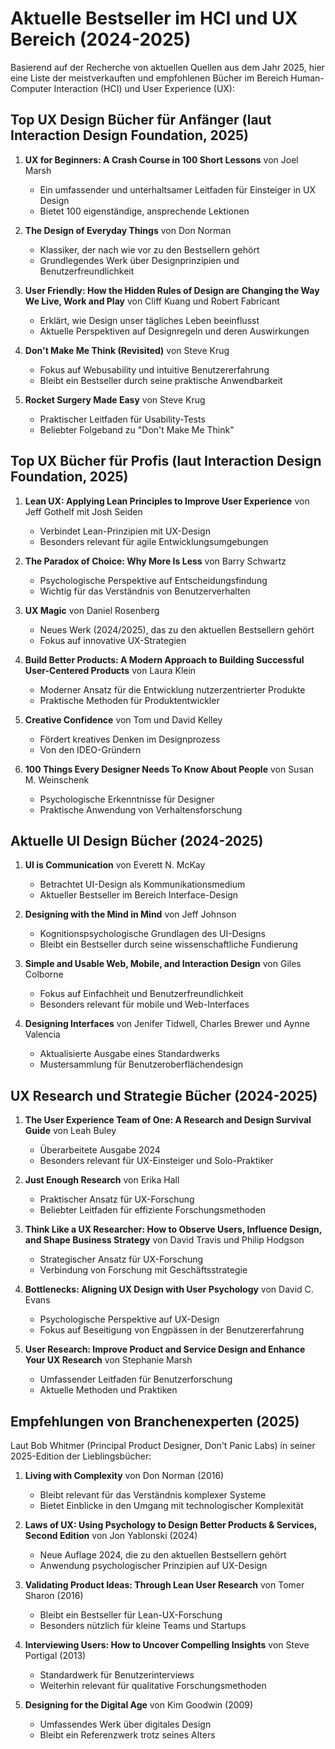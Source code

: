 # Aktuelle Bestseller im HCI und UX Bereich (2024-2025)

Basierend auf der Recherche von aktuellen Quellen aus dem Jahr 2025, hier eine Liste der meistverkauften und empfohlenen Bücher im Bereich Human-Computer Interaction (HCI) und User Experience (UX):

## Top UX Design Bücher für Anfänger (laut Interaction Design Foundation, 2025)

1. **UX for Beginners: A Crash Course in 100 Short Lessons** von Joel Marsh
   - Ein umfassender und unterhaltsamer Leitfaden für Einsteiger in UX Design
   - Bietet 100 eigenständige, ansprechende Lektionen

2. **The Design of Everyday Things** von Don Norman
   - Klassiker, der nach wie vor zu den Bestsellern gehört
   - Grundlegendes Werk über Designprinzipien und Benutzerfreundlichkeit

3. **User Friendly: How the Hidden Rules of Design are Changing the Way We Live, Work and Play** von Cliff Kuang und Robert Fabricant
   - Erklärt, wie Design unser tägliches Leben beeinflusst
   - Aktuelle Perspektiven auf Designregeln und deren Auswirkungen

4. **Don't Make Me Think (Revisited)** von Steve Krug
   - Fokus auf Webusability und intuitive Benutzererfahrung
   - Bleibt ein Bestseller durch seine praktische Anwendbarkeit

5. **Rocket Surgery Made Easy** von Steve Krug
   - Praktischer Leitfaden für Usability-Tests
   - Beliebter Folgeband zu "Don't Make Me Think"

## Top UX Bücher für Profis (laut Interaction Design Foundation, 2025)

1. **Lean UX: Applying Lean Principles to Improve User Experience** von Jeff Gothelf mit Josh Seiden
   - Verbindet Lean-Prinzipien mit UX-Design
   - Besonders relevant für agile Entwicklungsumgebungen

2. **The Paradox of Choice: Why More Is Less** von Barry Schwartz
   - Psychologische Perspektive auf Entscheidungsfindung
   - Wichtig für das Verständnis von Benutzerverhalten

3. **UX Magic** von Daniel Rosenberg
   - Neues Werk (2024/2025), das zu den aktuellen Bestsellern gehört
   - Fokus auf innovative UX-Strategien

4. **Build Better Products: A Modern Approach to Building Successful User-Centered Products** von Laura Klein
   - Moderner Ansatz für die Entwicklung nutzerzentrierter Produkte
   - Praktische Methoden für Produktentwickler

5. **Creative Confidence** von Tom und David Kelley
   - Fördert kreatives Denken im Designprozess
   - Von den IDEO-Gründern

6. **100 Things Every Designer Needs To Know About People** von Susan M. Weinschenk
   - Psychologische Erkenntnisse für Designer
   - Praktische Anwendung von Verhaltensforschung

## Aktuelle UI Design Bücher (2024-2025)

1. **UI is Communication** von Everett N. McKay
   - Betrachtet UI-Design als Kommunikationsmedium
   - Aktueller Bestseller im Bereich Interface-Design

2. **Designing with the Mind in Mind** von Jeff Johnson
   - Kognitionspsychologische Grundlagen des UI-Designs
   - Bleibt ein Bestseller durch seine wissenschaftliche Fundierung

3. **Simple and Usable Web, Mobile, and Interaction Design** von Giles Colborne
   - Fokus auf Einfachheit und Benutzerfreundlichkeit
   - Besonders relevant für mobile und Web-Interfaces

4. **Designing Interfaces** von Jenifer Tidwell, Charles Brewer und Aynne Valencia
   - Aktualisierte Ausgabe eines Standardwerks
   - Mustersammlung für Benutzeroberflächendesign

## UX Research und Strategie Bücher (2024-2025)

1. **The User Experience Team of One: A Research and Design Survival Guide** von Leah Buley
   - Überarbeitete Ausgabe 2024
   - Besonders relevant für UX-Einsteiger und Solo-Praktiker

2. **Just Enough Research** von Erika Hall
   - Praktischer Ansatz für UX-Forschung
   - Beliebter Leitfaden für effiziente Forschungsmethoden

3. **Think Like a UX Researcher: How to Observe Users, Influence Design, and Shape Business Strategy** von David Travis und Philip Hodgson
   - Strategischer Ansatz für UX-Forschung
   - Verbindung von Forschung mit Geschäftsstrategie

4. **Bottlenecks: Aligning UX Design with User Psychology** von David C. Evans
   - Psychologische Perspektive auf UX-Design
   - Fokus auf Beseitigung von Engpässen in der Benutzererfahrung

5. **User Research: Improve Product and Service Design and Enhance Your UX Research** von Stephanie Marsh
   - Umfassender Leitfaden für Benutzerforschung
   - Aktuelle Methoden und Praktiken

## Empfehlungen von Branchenexperten (2025)

Laut Bob Whitmer (Principal Product Designer, Don't Panic Labs) in seiner 2025-Edition der Lieblingsbücher:

1. **Living with Complexity** von Don Norman (2016)
   - Bleibt relevant für das Verständnis komplexer Systeme
   - Bietet Einblicke in den Umgang mit technologischer Komplexität

2. **Laws of UX: Using Psychology to Design Better Products & Services, Second Edition** von Jon Yablonski (2024)
   - Neue Auflage 2024, die zu den aktuellen Bestsellern gehört
   - Anwendung psychologischer Prinzipien auf UX-Design

3. **Validating Product Ideas: Through Lean User Research** von Tomer Sharon (2016)
   - Bleibt ein Bestseller für Lean-UX-Forschung
   - Besonders nützlich für kleine Teams und Startups

4. **Interviewing Users: How to Uncover Compelling Insights** von Steve Portigal (2013)
   - Standardwerk für Benutzerinterviews
   - Weiterhin relevant für qualitative Forschungsmethoden

5. **Designing for the Digital Age** von Kim Goodwin (2009)
   - Umfassendes Werk über digitales Design
   - Bleibt ein Referenzwerk trotz seines Alters